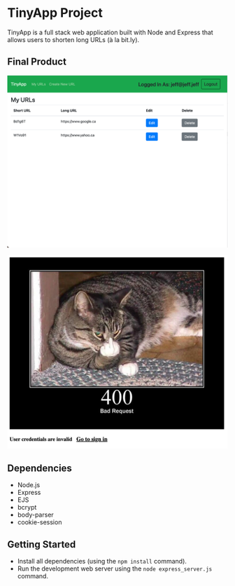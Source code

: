 # TinyApp Project

TinyApp is a full stack web application built with Node and Express that allows users to shorten long URLs (à la bit.ly).

## Final Product

!["urls page"](images/ex2.png)

!["bad request page"](images/ex1.png)

## Dependencies

- Node.js
- Express
- EJS
- bcrypt
- body-parser
- cookie-session

## Getting Started

- Install all dependencies (using the `npm install` command).
- Run the development web server using the `node express_server.js` command.

